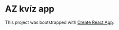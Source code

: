 # AZ kvíz app

This project was bootstrapped with [Create React App](https://github.com/facebook/create-react-app).